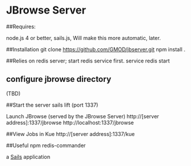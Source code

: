 # JBrowse Server

##Requires:

node.js 4 or better, 
sails.js, 
Will make this more automatic, later.

##Installation
git clone https://github.com/GMOD/jbserver.git
npm install .

##Relies on redis server; start redis service first.
service redis start

## configure jbrowse directory
(TBD)

##Start the server
sails lift (port 1337)

Launch JBrowse (served by the JBrowse Server)
http://[server address]:1337/jbrowse
http://localhost:1337/jbrowse

##View Jobs in Kue
http://[server address]:1337/kue

##Useful
npm redis-commander


a [Sails](http://sailsjs.org) application
